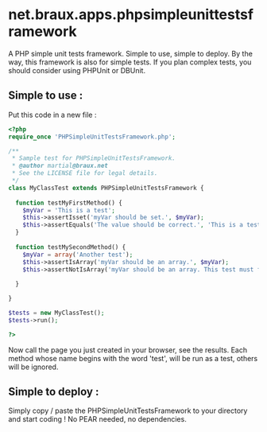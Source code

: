 net.braux.apps.phpsimpleunittestsframework
==========================================

A PHP simple unit tests framework. Simple to use, simple to deploy.
By the way, this framework is also for simple tests. If you plan complex tests, you should consider using PHPUnit or DBUnit.


Simple to use :
---------------
Put this code in a new file :
``` PHP
<?php
require_once 'PHPSimpleUnitTestsFramework.php';

/**
 * Sample test for PHPSimpleUnitTestsFramework.
 * @author martial@braux.net
 * See the LICENSE file for legal details.
 */
class MyClassTest extends PHPSimpleUnitTestsFramework {
  
  function testMyFirstMethod() {
    $myVar = 'This is a test';
    $this->assertIsset('myVar should be set.', $myVar);
    $this->assertEquals('The value should be correct.', 'This is a test', $myVar);
  }
  
  function testMySecondMethod() {
    $myVar = array('Another test');
    $this->assertIsArray('myVar should be an array.', $myVar);
    $this->assertNotIsArray('myVar should be an array. This test must fail...', $myVar);
    
  }

}

$tests = new MyClassTest();
$tests->run();

?>
```
Now call the page you just created in your browser, see the results.
Each method whose name begins with the word 'test', will be run as a test, others will be ignored.


Simple to deploy :
------------------
Simply copy / paste the PHPSimpleUnitTestsFramework to your directory and start coding ! No PEAR needed, no dependencies.
